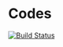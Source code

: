 # Codes 
[![Build Status](https://travis-ci.com/loidsemus/codes.svg?branch=master)](https://travis-ci.com/loidsemus/codes)